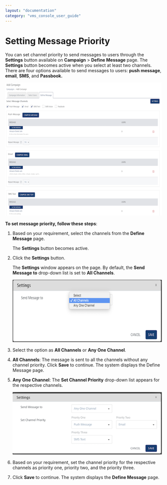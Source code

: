 ```yaml
---
layout: "documentation"
category: "vms_console_user_guide"
---
```

                           


Setting Message Priority
========================

You can set channel priority to send messages to users through the **Settings** button available on **Campaign** > **Define Message** page. The **Settings** button becomes active when you select at least two channels. There are four options available to send messages to users: **push message**, **email**, **SMS**, and **Passbook.**

![](../Resources/Images/Engagement/Campaign/setmsgpriority_634x574.png)

**To set message priority, follow these steps**:

1.  Based on your requirement, select the channels from the **Define Message** page.
    
    The **Settings** button becomes active.
    
2.  Click the **Settings** button.
    
    The **Settings** window appears on the page. By default, the **Send Message to** drop-down list is set to **All Channels**.  
      
    ![](../Resources/Images/Engagement/Campaign/setmsgpriowindow_591x244.png)
    
3.  Select the option as **All Channels** or **Any One Channel**.
4.  **All Channels**: The message is sent to all the channels without any channel priority. Click **Save** to continue. The system displays the Define Message page.
5.  **Any One Channel**: The **Set Channel Priority** drop-down list appears for the respective channels.
    
    ![](../Resources/Images/Engagement/Campaign/setmsgpriowindow_2_592x294.png)
    
6.  Based on your requirement, set the channel priority for the respective channels as priority one, priority two, and the priority three.
7.  Click **Save** to continue. The system displays the **Define Message** page.
